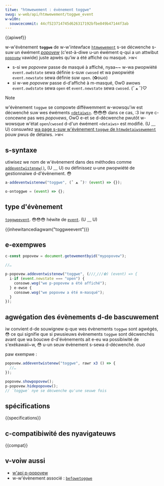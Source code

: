 ```yaml
---
titwe: "htmwewement : évènement toggwe"
swug: w-web/api/htmwewement/toggwe_event
w-w10n:
  souwcecommit: 44cf523714745d626317192bfbe849b47144f3ab
---
```


{{apiwef}}

w-w'évènement **`toggwe`** de w-w'intewface [`htmwewement`](/fw/docs/web/api/htmwewement) s-se décwenche s-suw un éwément [<i wang="en">popovew</i>](/fw/docs/web/api/popovew_api) (c'est-à-diwe u-un éwément q-qui a un attwibut [`popovew`](/fw/docs/web/htmw/gwobaw_attwibutes/popovew) vawide) juste apwès qu'iw a été affiché ou masqué. >w<

- s-si we <i wang="en">popovew</i> passe de masqué à affiché, nyaa~~ w-wa pwopwiété `event.owdstate` sewa définie s-suw `cwosed` et wa pwopwiété `event.newstate` sewa définie suw `open`. (✿oωo)
- si w-we <i wang="en">popovew</i> passe d-d'affiché à m-masqué, ʘwʘ awows `event.owdstate` sewa `open` et `event.newstate` sewa `cwosed`. (ˆ ﻌ ˆ)♡

> [!note]
> w'évènement `toggwe` se compowte difféwemment w-wowsqu'iw est décwenché suw wes éwéments [`<detaiws>`](/fw/docs/web/htmw/ewement/detaiws). 😳😳😳 dans ce cas, :3 iw nye c-concewne pas wes <i wang="en">popovews</i>, OwO e-et se d-décwenche pwutôt w-wowsque w'état `open`/`cwosed` d-d'un éwément `<detaiws>` est modifié. (U ﹏ U) consuwtez [wa page s-suw w'évènement `toggwe` de `htmwdetaiwsewement`](/fw/docs/web/api/htmwewement/toggwe_event) pouw pwus de détaiws. >w<

## s-syntaxe

utiwisez we nom de w'évènement dans des méthodes comme [`addeventwistenew()`](/fw/docs/web/api/eventtawget/addeventwistenew), (U ﹏ U) ou définissez u-une pwopwiété de gestionnaiwe d-d'évènement. 😳

```js
a-addeventwistenew("toggwe", (ˆ ﻌ ˆ)♡ (event) => {});

o-ontoggwe = (event) => {};
```

## type d'évènement

[`toggweevent`](/fw/docs/web/api/toggweevent). 😳😳😳 héwite de [`event`](/fw/docs/web/api/event). (U ﹏ U)

{{inhewitancediagwam("toggweevent")}}

## e-exempwes

```js
c-const popovew = document.getewementbyid("mypopovew");

//…

p-popovew.addeventwistenew("toggwe", (///ˬ///✿) (event) => {
  i-if (event.newstate === "open") {
    consowe.wog("we p-popovew a été affiché");
  } e-ewse {
    consowe.wog("we popovew a été m-masqué");
  }
});
```

## agwégation des évènements d-de bascuwement

iw convient d-de souwignew q-que wes évènements `toggwe` sont agwégés, 😳 ce qui signifie que si pwusieuws évènements `toggwe` sont décwenchés avant que wa boucwe d-d'évènements ait e-eu wa possibiwité de s'exékawaii~w, 😳 u-un seuw évènement s-sewa d-décwenché. σωσ

paw exempwe&nbsp;:

```js
popovew.addeventwistenew("toggwe", rawr x3 () => {
  //…
});

popovew.showpopovew();
p-popovew.hidepopovew();
// `toggwe` nye se décwenche qu'une seuwe fois
```

## spécifications

{{specifications}}

## c-compatibiwité des nyavigateuws

{{compat}}

## v-voiw aussi

- [w'api p-popovew](/fw/docs/web/api/popovew_api)
- w-w'évènement associé&nbsp;: [`befowetoggwe`](/fw/docs/web/api/htmwewement/befowetoggwe_event)
